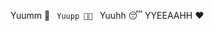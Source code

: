 <eat> Yuumm 🍔 </eat>
<code> Yuupp 👨‍💻 </code>
<sleep> Yuuhh 😴 </sleep>
<repeat> YYEEAAHH ❤️ </SLEEP>

<!---
AlefAhmadi/AlefAhmadi is a ✨ special ✨ repository because its `README.md` (this file) appears on your GitHub profile.
You can click the Preview link to take a look at your changes.
--->
